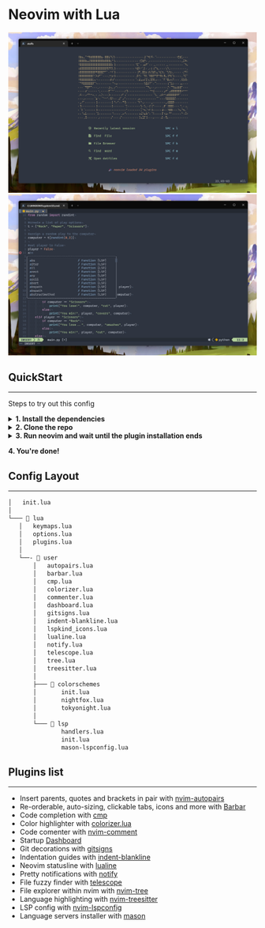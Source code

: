 # Neovim with Lua

![Dashboard creenshot](./dashboard.png)
![Code example screenshot](./code.png)

## QuickStart
--------------------

Steps to try out this config

<details close>

<summary><b>1. Install the dependencies</b></summary>
  
- [Neovim](https://github.com/neovim/neovim/releases/tag/v0.7.2) v0.7.2
- Some [Nerd Font](https://www.nerdfonts.com/)

> Note: I tried to use LSP on neovim nightly (installed through chocolatey) without success.

<br>

</details>

<details close>

<summary><b>2. Clone the repo</b></summary>

    git clone https://github.com/scarktt/nvim.git "$env:LOCALAPPDATA\nvim"

> ️ℹ️ You have to remove your current config located in ~\AppData\Local\nvim
  
<br>

</details>

<details close>

<summary><b>3. Run neovim and wait until the plugin installation ends</b></summary>

> ℹ️ For a cleanner plugins installation you can remove all the files located in ~\AppData\Local\nvim-data
  
<br>

</details>

**4. You're done!**

## Config Layout
--------------------

    │   init.lua
    │
    └─── 📂 lua
       │   keymaps.lua
       │   options.lua
       │   plugins.lua
       │
       └──- 📂 user
           │   autopairs.lua
           │   barbar.lua
           │   cmp.lua
           │   colorizer.lua
           │   commenter.lua
           │   dashboard.lua
           │   gitsigns.lua
           │   indent-blankline.lua
           │   lspkind_icons.lua
           │   lualine.lua
           │   notify.lua
           │   telescope.lua
           │   tree.lua
           │   treesitter.lua
           │
           ├─── 📂 colorschemes
           │       init.lua
           │       nightfox.lua
           │       tokyonight.lua
           │
           └─── 📂 lsp
                   handlers.lua
                   init.lua
                   mason-lspconfig.lua

## Plugins list
--------------------

-  Insert parents, quotes and brackets in pair with [nvim-autopairs](https://github.com/windwp/nvim-autopairs)
-  Re-orderable, auto-sizing, clickable tabs, icons and more with [Barbar](https://github.com/romgrk/barbar.nvim)
-  Code completion with [cmp](https://github.com/hrsh7th/nvim-cmp)
-  Color highlighter with [colorizer.lua](https://github.com/norcalli/nvim-colorizer.lua)
-  Code comenter with [nvim-comment](https://github.com/terrortylor/nvim-comment)
-  Startup [Dashboard](https://github.com/glepnir/dashboard-nvim)
-  Git decorations with [gitsigns](https://github.com/lewis6991/gitsigns.nvim)
-  Indentation guides with [indent-blankline](https://github.com/lukas-reineke/indent-blankline.nvim)
-  Neovim statusline with [lualine](https://github.com/nvim-lualine/lualine.nvim)
-  Pretty notifications with [notify](https://github.com/rcarriga/nvim-notify)
-  File fuzzy finder with [telescope](https://github.com/nvim-telescope/telescope.nvim)
-  File explorer within nvim with [nvim-tree](https://github.com/kyazdani42/nvim-tree.lua)
-  Language highlighting with [nvim-treesitter](https://github.com/nvim-treesitter/nvim-treesitter)
-  LSP config with [nvim-lspconfig](https://github.com/neovim/nvim-lspconfig)
-  Language servers installer with [mason](https://github.com/williamboman/mason.nvim)

